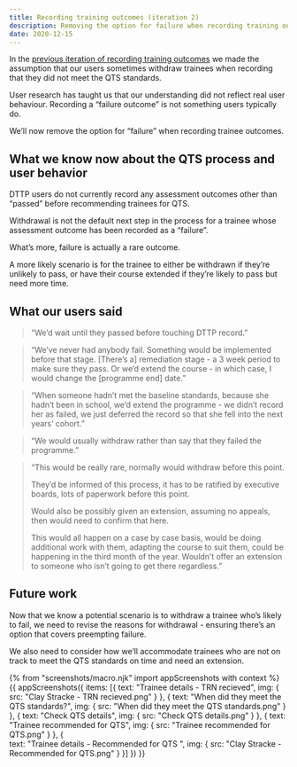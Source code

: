 ```yaml
---
title: Recording training outcomes (iteration 2)
description: Removing the option for failure when recording training outcomes
date: 2020-12-15
---
```


In the [previous iteration of recording training outcomes](/register-trainee-teachers/recording-training-outcomes/) we made the assumption that  our users sometimes withdraw trainees when recording that they did not meet the QTS standards.

User research has taught us that our understanding did not reflect real user behaviour. Recording a “failure outcome” is not something users typically do. 

We’ll now remove the option for “failure” when recording trainee outcomes.

## What we know now about the QTS process and user behavior

DTTP users do not currently record any assessment outcomes other than “passed” before recommending trainees for QTS.

Withdrawal is not the default next step in the process for a trainee whose assessment outcome has been recorded as a “failure”.

What’s more, failure is actually a rare outcome. 

A more likely scenario is for the trainee to either be withdrawn if they’re unlikely to pass, or have their course extended if they’re likely to pass but need more time. 

## What our users said

> “We’d wait until they passed before touching DTTP record.”

> “We’ve never had anybody fail. Something would be implemented before that stage. [There’s a] remediation stage - a 3 week period to make sure they pass. Or we’d extend the course - in which case, I would change the [programme end] date.”

> “When someone hadn’t met the baseline standards, because she hadn’t been in school, we’d extend the programme - we didn’t record her as failed, we just deferred the record so that she fell into the next years’ cohort.”

> “We would usually withdraw rather than say that they failed the programme.”

> “This would be really rare, normally would withdraw before this point.
>
>They’d be informed of this process, it has to be ratified by executive boards, lots of paperwork before this point.
>
>Would also be possibly given an extension, assuming no appeals, then would need to confirm that here.
>
>This would all happen on a case by case basis, would be doing additional work with them, adapting the course to suit them, could be happening in the third month of the year. Wouldn’t offer an extension to someone who isn’t going to get there regardless.”

## Future work

Now that we know a potential scenario is to withdraw a trainee who’s likely to fail, we need to revise the reasons for withdrawal - ensuring there’s an option  that covers preempting failure.

We also need to consider how we’ll accommodate trainees who are not on track to meet the QTS standards on time and need an extension.

{% from "screenshots/macro.njk" import appScreenshots with context %}
{{ appScreenshots({
  items: [{
    text: "Trainee details - TRN recieved",
    img: { src: "Clay Stracke - TRN recieved.png" }
  }, {
    text: "When did they meet the QTS standards?",
    img: { src: "When did they meet the QTS standards.png" }
  }, {
    text: "Check QTS details",
    img: { src: "Check QTS details.png" }
  }, {
    text: "Trainee recommended for QTS",
    img: { src: "Trainee recommended for QTS.png" }
  }, {  
    text: "Trainee details - Recommended for QTS ",
    img: { src: "Clay Stracke - Recommended for QTS.png" }
  }]
}) }}
